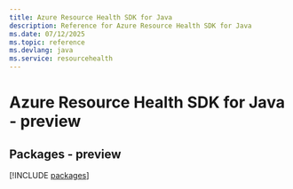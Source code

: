 ```yaml
---
title: Azure Resource Health SDK for Java
description: Reference for Azure Resource Health SDK for Java
ms.date: 07/12/2025
ms.topic: reference
ms.devlang: java
ms.service: resourcehealth
---
```

# Azure Resource Health SDK for Java - preview
## Packages - preview
[!INCLUDE [packages](resource-health-index.md)]